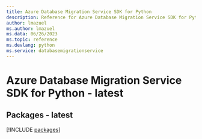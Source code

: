 ```yaml
---
title: Azure Database Migration Service SDK for Python
description: Reference for Azure Database Migration Service SDK for Python
author: lmazuel
ms.author: lmazuel
ms.data: 06/26/2023
ms.topic: reference
ms.devlang: python
ms.service: databasemigrationservice
---
```

# Azure Database Migration Service SDK for Python - latest
## Packages - latest
[!INCLUDE [packages](database-migration-service-index.md)]